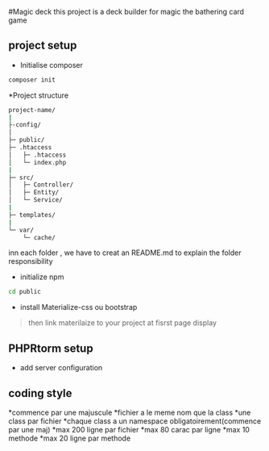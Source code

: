 #Magic deck 
this project is a deck builder for magic the bathering card game 

## project setup 
* Initialise composer 

```bash 
composer init
````

*Project structure

```bash 
project-name/
|
├-config/
│
├─ public/
├─ .htaccess
│   ├─ .htaccess
│   └─ index.php
|
├─ src/
│   ├─ Controller/
│   ├─ Entity/
│   └─ Service/
|
├─ templates/
|
└─ var/
    └─ cache/

````
inn each folder , we have to creat an README.md 
to explain the folder responsibility 

* initialize npm
```bash 
cd public

```
* install Materialize-css ou bootstrap

> then link materilaize to your project at fisrst page display 

## PHPRtorm setup

*  add server configuration

## coding style 
*commence par une majuscule
*fichier a le meme nom que la class
*une class par fichier
*chaque class a un namespace obligatoirement(commence par une maj)
*max 200 ligne par fichier 
*max 80 carac par ligne 
*max 10 methode 
*max 20 ligne par methode 

## 